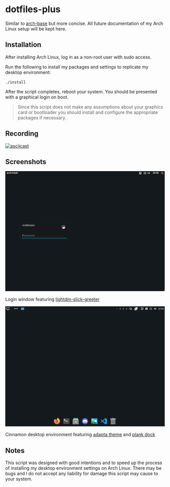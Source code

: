 # dotfiles-plus

Similar to [arch-base](https://github.com/nrobinson2000/arch-base) but more
concise. All future documentation of my Arch Linux setup will be kept here.

## Installation

After installing Arch Linux, log in as a non-root user with sudo access.

Run the following to install my packages and settings to replicate my desktop environment:

```
./install
```

After the script completes, reboot your system. You should be presented with a
graphical login on boot.

> Since this script does not make any assumptions about your graphics card or
bootloader you should install and configure the appropriate packages if necessary.

## Recording

[![asciicast](https://asciinema.org/a/446096.svg)](https://asciinema.org/a/446096)

## Screenshots

![login window](images/login-window.png)

Login window featuring [lightdm-slick-greeter](https://archlinux.org/packages/community/x86_64/lightdm-slick-greeter)

![desktop](images/desktop.png)

Cinnamon desktop environment featuring [adapta theme](https://archlinux.org/packages/community/any/adapta-gtk-theme) and [plank dock](https://archlinux.org/packages/community/x86_64/plank)


## Notes

This script was designed with good intentions and to speed up the process of
installing my desktop environment settings on Arch Linux. There may be bugs and
I do not accept any liability for damage this script may cause to your system.
